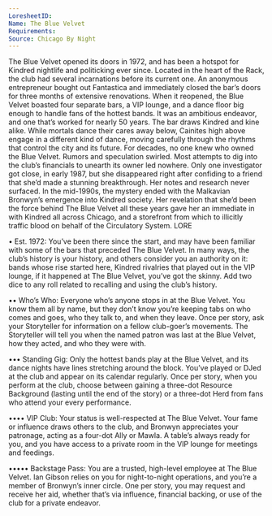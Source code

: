 ```yaml
---
LoresheetID: 
Name: The Blue Velvet
Requirements:
Source: Chicago By Night
---
```

The Blue Velvet opened its doors in 1972, and has been a hotspot for Kindred nightlife and politicking ever since. Located in the heart of the Rack, the club had several incarnations before its current one. An anonymous entrepreneur bought out Fantastica and immediately closed the bar’s doors for three months of extensive renovations. When it reopened, the Blue Velvet boasted four separate bars, a VIP lounge, and a dance floor big enough to handle fans of the hottest bands. It was an ambitious endeavor, and one that’s worked for nearly 50 years. The bar draws Kindred and kine alike. While mortals dance their cares away below, Cainites high above engage in a different kind of dance, moving carefully through the rhythms that control the city and its future. For decades, no one knew who owned the Blue Velvet. Rumors and speculation swirled. Most attempts to dig into the club’s financials to unearth its owner led nowhere. Only one investigator got close, in early 1987, but she disappeared right after confiding to a friend that she’d made a stunning breakthrough. Her notes and research never surfaced. In the mid-1990s, the mystery ended with the Malkavian Bronwyn’s emergence into Kindred society. Her revelation that she’d been the force behind The Blue Velvet all these years gave her an immediate in with Kindred all across Chicago, and a storefront from which to illicitly traffic blood on behalf of the Circulatory System. LORE

• Est. 1972: You’ve been there since the start, and may have been familiar with some of the bars that preceded The Blue Velvet. In many ways, the club’s history is your history, and others consider you an authority on it: bands whose rise started here, Kindred rivalries that played out in the VIP lounge, if it happened at The Blue Velvet, you’ve got the skinny. Add two dice to any roll related to recalling and using the club’s history.

•• Who’s Who: Everyone who’s anyone stops in at the Blue Velvet. You know them all by name, but they don’t know you’re keeping tabs on who comes and goes, who they talk to, and when they leave. Once per story, ask your Storyteller for information on a fellow club-goer’s movements. The Storyteller will tell you when the named patron was last at the Blue Velvet, how they acted, and who they were with.

••• Standing Gig: Only the hottest bands play at the Blue Velvet, and its dance nights have lines stretching around the block. You’ve played or DJed at the club and appear on its calendar regularly. Once per story, when you perform at the club, choose between gaining a three-dot Resource Background (lasting until the end of the story) or a three-dot Herd from fans who attend your every performance.

•••• VIP Club: Your status is well-respected at The Blue Velvet. Your fame or influence draws others to the club, and Bronwyn appreciates your patronage, acting as a four-dot Ally or Mawla. A table’s always ready for you, and you have access to a private room in the VIP lounge for meetings and feedings.

••••• Backstage Pass: You are a trusted, high-level employee at The Blue Velvet. Ian Gibson relies on you for night-to-night operations, and you’re a member of Bronwyn’s inner circle. One per story, you may request and receive her aid, whether that’s via influence, financial backing, or use of the club for a private endeavor.